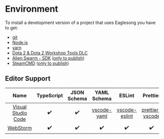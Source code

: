 # Environment

To install a development version of a project that uses Eaglesong you have to get:

- [git](https://git-scm.com/downloads)
- [Node.js](https://nodejs.org/)
- [yarn](https://yarnpkg.com/en/docs/install)
- [Dota 2 & Dota 2 Workshop Tools DLC](steam://install/570)
- [Alien Swarm - SDK](steam://install/640)
  ([only to publish](commands/publish#additional-requirements))
- [SteamCMD](https://developer.valvesoftware.com/wiki/SteamCMD)
  ([only to publish](commands/publish#additional-requirements))

## Editor Support

|         Name         |     TypeScript     |    JSON Schema     |    YAML Schema     |       ESLint       |      Prettier      |
| :------------------: | :----------------: | :----------------: | :----------------: | :----------------: | :----------------: |
| [Visual Studio Code] | :heavy_check_mark: | :heavy_check_mark: |   [vscode-yaml]    |  [vscode-eslint]   | [prettier-vscode]  |
|      [WebStorm]      | :heavy_check_mark: | :heavy_check_mark: | :heavy_check_mark: | :heavy_check_mark: | :heavy_check_mark: |

[visual studio code]: https://code.visualstudio.com/
[vscode-eslint]: https://marketplace.visualstudio.com/items?itemName=dbaeumer.vscode-eslint
[vscode-yaml]: https://marketplace.visualstudio.com/items?itemName=redhat.vscode-yaml
[prettier-vscode]: https://marketplace.visualstudio.com/items?itemName=esbenp.prettier-vscode
[webstorm]: https://www.jetbrains.com/webstorm/
